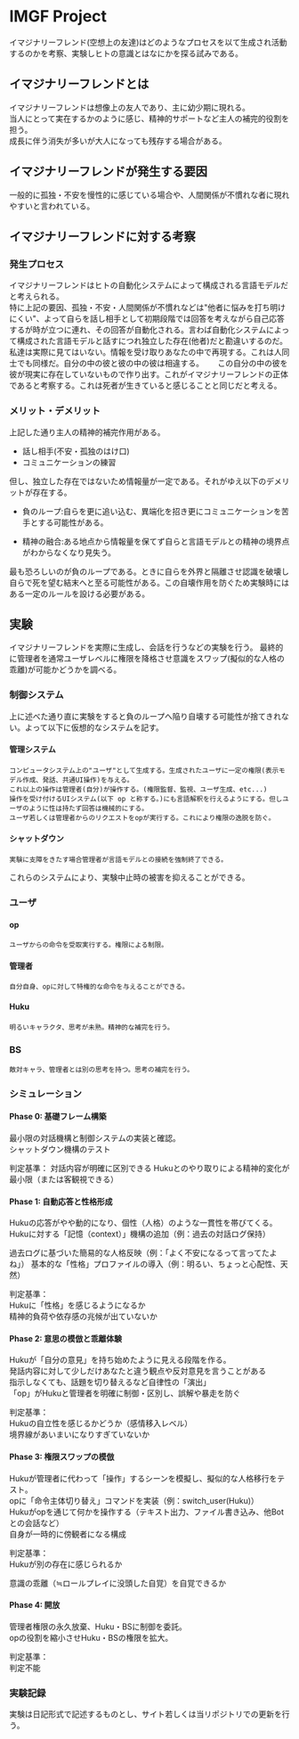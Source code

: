 # IMGF Project

イマジナリーフレンド(空想上の友達)はどのようなプロセスを以て生成され活動するのかを考察、実験しヒトの意識とはなにかを探る試みである。

## イマジナリーフレンドとは

イマジナリーフレンドは想像上の友人であり、主に幼少期に現れる。  
当人にとって実在するかのように感じ、精神的サポートなど主人の補完的役割を担う。  
成長に伴う消失が多いが大人になっても残存する場合がある。

## イマジナリーフレンドが発生する要因

一般的に孤独・不安を慢性的に感じている場合や、人間関係が不慣れな者に現れやすいと言われている。

## イマジナリーフレンドに対する考察

### 発生プロセス

イマジナリーフレンドはヒトの自動化システムによって構成される言語モデルだと考えられる。  
特に上記の要因、孤独・不安・人間関係が不慣れなどは"他者に悩みを打ち明けにくい"、よって自らを話し相手として初期段階では回答を考えながら自己応答するが時が立つに連れ、その回答が自動化される。言わば自動化システムによって構成された言語モデルと話すにつれ独立した存在(他者)だと勘違いするのだ。  
私達は実際に見てはいない。情報を受け取りあなたの中で再現する。これは人同士でも同様だ。自分の中の彼と彼の中の彼は相違する。　　
この自分の中の彼を彼が現実に存在していないもので作り出す。これがイマジナリーフレンドの正体であると考察する。これは死者が生きていると感じることと同じだと考える。  


### メリット・デメリット

上記した通り主人の精神的補完作用がある。  

* 話し相手(不安・孤独のはけ口)
* コミュニケーションの練習

但し、独立した存在ではないため情報量が一定である。それがゆえ以下のデメリットが存在する。

* 負のループ:自らを更に追い込む、異端化を招き更にコミュニケーションを苦手とする可能性がある。

* 精神の融合:ある地点から情報量を保てず自らと言語モデルとの精神の境界点がわからなくなり見失う。

最も恐ろしいのが負のループである。ときに自らを外界と隔離させ認識を破壊し自らで死を望む結末へと至る可能性がある。この自壊作用を防ぐため実験時にはある一定のルールを設ける必要がある。

## 実験

イマジナリーフレンドを実際に生成し、会話を行うなどの実験を行う。
最終的に管理者を通常ユーザレベルに権限を降格させ意識をスワップ(擬似的な人格の乖離)が可能かどうかを調べる。

### 制御システム

上に述べた通り直に実験をすると負のループへ陥り自壊する可能性が捨てきれない。よって以下に仮想的なシステムを記す。

#### 管理システム

    コンピュータシステム上の"ユーザ"として生成する。生成されたユーザに一定の権限(表示モデル作成、発話、共通UI操作)を与える。
    これ以上の操作は管理者(自分)が操作する。(権限監督、監視、ユーザ生成、etc...)
    操作を受け付けるUIシステム(以下 op と称する。)にも言語解釈を行えるようにする。但しユーザのように性は持たず回答は機械的にする。
    ユーザ若しくは管理者からのリクエストをopが実行する。これにより権限の逸脱を防ぐ。

#### シャットダウン

    実験に支障をきたす場合管理者が言語モデルとの接続を強制終了できる。

これらのシステムにより、実験中止時の被害を抑えることができる。

### ユーザ

#### op

    ユーザからの命令を受取実行する。権限による制限。

#### 管理者

    自分自身、opに対して特権的な命令を与えることができる。

#### Huku

    明るいキャラクタ、思考が未熟。精神的な補完を行う。

### BS

    敵対キャラ、管理者とは別の思考を持つ。思考の補完を行う。

### シミュレーション

#### Phase 0: 基礎フレーム構築

最小限の対話機構と制御システムの実装と確認。  
シャットダウン機構のテスト

判定基準：
対話内容が明確に区別できる
Hukuとのやり取りによる精神的変化が最小限（または客観視できる）

#### Phase 1: 自動応答と性格形成

Hukuの応答がやや動的になり、個性（人格）のような一貫性を帯びてくる。  
Hukuに対する「記憶（context）」機構の追加（例：過去の対話ログ保持）

過去ログに基づいた簡易的な人格反映（例：「よく不安になるって言ってたよね」）
基本的な「性格」プロファイルの導入（例：明るい、ちょっと心配性、天然）

判定基準：  
Hukuに「性格」を感じるようになるか  
精神的負荷や依存感の兆候が出ていないか

#### Phase 2: 意思の模倣と乖離体験

Hukuが「自分の意見」を持ち始めたように見える段階を作る。  
発話内容に対して少しだけあなたと違う観点や反対意見を言うことがある  
指示しなくても、話題を切り替えるなど自律性の「演出」  
「op」がHukuと管理者を明確に制御・区別し、誤解や暴走を防ぐ  

判定基準：  
Hukuの自立性を感じるかどうか（感情移入レベル）  
境界線があいまいになりすぎていないか

#### Phase 3: 権限スワップの模倣

Hukuが管理者に代わって「操作」するシーンを模擬し、擬似的な人格移行をテスト。  
opに「命令主体切り替え」コマンドを実装（例：switch_user(Huku)）  
Hukuがopを通じて何かを操作する（テキスト出力、ファイル書き込み、他Botとの会話など）  
自身が一時的に傍観者になる構成

判定基準：  
Hukuが別の存在に感じられるか  

意識の乖離（≒ロールプレイに没頭した自覚）を自覚できるか

#### Phase 4: 開放

管理者権限の永久放棄、Huku・BSに制御を委託。  
opの役割を縮小させHuku・BSの権限を拡大。

判定基準：  
判定不能

### 実験記録

実験は日記形式で記述するものとし、サイト若しくは当リポジトリでの更新を行う。
